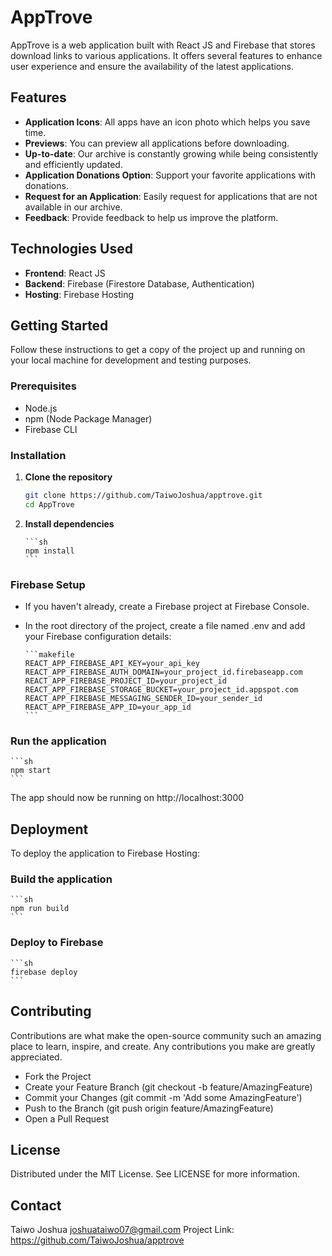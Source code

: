 # AppTrove

AppTrove is a web application built with React JS and Firebase that stores download links to various applications. It offers several features to enhance user experience and ensure the availability of the latest applications.

## Features

- **Application Icons**: All apps have an icon photo which helps you save time.
- **Previews**: You can preview all applications before downloading.
- **Up-to-date**: Our archive is constantly growing while being consistently and efficiently updated.
- **Application Donations Option**: Support your favorite applications with donations.
- **Request for an Application**: Easily request for applications that are not available in our archive.
- **Feedback**: Provide feedback to help us improve the platform.

## Technologies Used

- **Frontend**: React JS
- **Backend**: Firebase (Firestore Database, Authentication)
- **Hosting**: Firebase Hosting

## Getting Started

Follow these instructions to get a copy of the project up and running on your local machine for development and testing purposes.

### Prerequisites

- Node.js
- npm (Node Package Manager)
- Firebase CLI

### Installation

1.  **Clone the repository**

    ```sh
    git clone https://github.com/TaiwoJoshua/apptrove.git
    cd AppTrove
    ```

2.  **Install dependencies**

        ```sh
        npm install
        ```

### Firebase Setup

- If you haven't already, create a Firebase project at Firebase Console.

- In the root directory of the project, create a file named .env and add your Firebase configuration details:

      ```makefile
      REACT_APP_FIREBASE_API_KEY=your_api_key
      REACT_APP_FIREBASE_AUTH_DOMAIN=your_project_id.firebaseapp.com
      REACT_APP_FIREBASE_PROJECT_ID=your_project_id
      REACT_APP_FIREBASE_STORAGE_BUCKET=your_project_id.appspot.com
      REACT_APP_FIREBASE_MESSAGING_SENDER_ID=your_sender_id
      REACT_APP_FIREBASE_APP_ID=your_app_id
      ```

### Run the application

    ```sh
    npm start
    ```

The app should now be running on http://localhost:3000

## Deployment

To deploy the application to Firebase Hosting:

### Build the application

    ```sh
    npm run build
    ```

### Deploy to Firebase

    ```sh
    firebase deploy
    ```

## Contributing

Contributions are what make the open-source community such an amazing place to learn, inspire, and create. Any contributions you make are greatly appreciated.

- Fork the Project
- Create your Feature Branch (git checkout -b feature/AmazingFeature)
- Commit your Changes (git commit -m 'Add some AmazingFeature')
- Push to the Branch (git push origin feature/AmazingFeature)
- Open a Pull Request

## License

Distributed under the MIT License. See LICENSE for more information.

## Contact

Taiwo Joshua
joshuataiwo07@gmail.com
Project Link: https://github.com/TaiwoJoshua/apptrove
